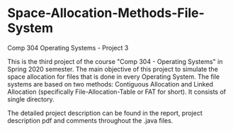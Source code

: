 # Space-Allocation-Methods-File-System

Comp 304 Operating Systems - Project 3

This is the third project of the course "Comp 304 - Operating Systems" in Spring 2020 semester. The main objective of this project to simulate the space allocation for files that is done in every Operating System. The file systems are based on two methods: Contiguous Allocation and Linked Allocation (specifically File-Allocation-Table or FAT for short). It consists of single directory.

The detailed project description can be found in the report, project description pdf and comments throughout the .java files.
